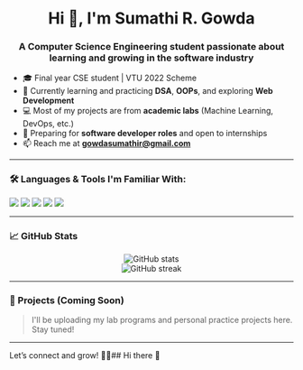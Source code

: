 <h1 align="center">Hi 👋, I'm Sumathi R. Gowda</h1>
<h3 align="center">A Computer Science Engineering student passionate about learning and growing in the software industry</h3>

- 🎓 Final year CSE student | VTU 2022 Scheme  
- 🌱 Currently learning and practicing **DSA**, **OOPs**, and exploring **Web Development**
- 💻 Most of my projects are from **academic labs** (Machine Learning, DevOps, etc.)
- 🚀 Preparing for **software developer roles** and open to internships
- 📫 Reach me at **gowdasumathir@gmail.com**

---

### 🛠️ Languages & Tools I'm Familiar With:
<p>
  <img src="https://img.shields.io/badge/Python-blue?style=for-the-badge&logo=python&logoColor=white"/>
  <img src="https://img.shields.io/badge/Java-007396?style=for-the-badge&logo=java&logoColor=white"/>
  <img src="https://img.shields.io/badge/HTML5-E34F26?style=for-the-badge&logo=html5&logoColor=white"/>
  <img src="https://img.shields.io/badge/CSS3-1572B6?style=for-the-badge&logo=css3&logoColor=white"/>
  <img src="https://img.shields.io/badge/GitHub-181717?style=for-the-badge&logo=github&logoColor=white"/>
</p>

---

### 📈 GitHub Stats
<p align="center">
  <img src="https://github-readme-stats.vercel.app/api?username=SumathiGowda02&show_icons=true&theme=calm" alt="GitHub stats"/>
  <br/>
  <img src="https://github-readme-streak-stats.herokuapp.com/?user=SumathiGowda02&theme=calm" alt="GitHub streak"/>
</p>

---

### 📂 Projects (Coming Soon)
> I'll be uploading my lab programs and personal practice projects here. Stay tuned!

---

Let’s connect and grow! 🌱✨## Hi there 👋



